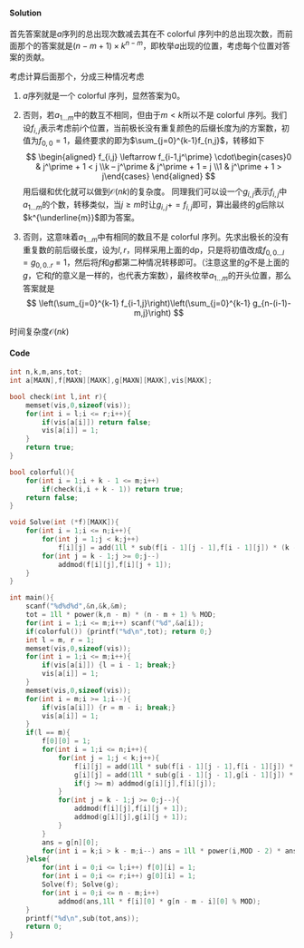 #### Solution
首先答案就是$a$序列的总出现次数减去其在不 colorful 序列中的总出现次数，而前面那个的答案就是$(n−m+1)×k^{n−m}$，即枚举$a$出现的位置，考虑每个位置对答案的贡献。

考虑计算后面那个，分成三种情况考虑

1. $a$序列就是一个 colorful 序列，显然答案为$0$。

2. 否则，若$a_{1...m}$中的数互不相同，但由于$m<k$所以不是 colorful 序列。我们设$f_{i,j}$表示考虑前$i$个位置，当前极长没有重复颜色的后缀长度为$j$的方案数，初值为$f_{0,0}=1$，最终要求的即为$\sum_{j=0}^{k-1}f_{n,j}$，转移如下
$$
\begin{aligned}
f_{i,j} \leftarrow f_{i-1,j^\prime} \cdot\begin{cases}0 & j^\prime + 1 < j \\k – j^\prime & j^\prime + 1 = j \\1 & j^\prime + 1 > j\end{cases}
\end{aligned}
$$
用后缀和优化就可以做到$\mathcal O(nk)$的复杂度。
同理我们可以设一个$g_{i,j}$表示$f_{i,j}$中$a_{1...m}$的个数，转移类似，当$j\geq m$时让$g_{i,j}+=f_{i,j}$即可，算出最终的$g$后除以$k^{\underline{m}}$即为答案。

3. 否则，这意味着$a_{1...m}$中有相同的数且不是 colorful 序列。先求出极长的没有重复数的前后缀长度，设为$l,r$，同样采用上面的dp，只是将初值改成$f_{0,0...l}=g_{0,0..r}=1$，然后将$f$和$g$都第二种情况转移即可。（注意这里的$g$不是上面的$g$，它和$f$的意义是一样的，也代表方案数），最终枚举$a_{1...m}$的开头位置，那么答案就是
$$
\left(\sum_{j=0}^{k-1} f_{i-1,j}\right)\left(\sum_{j=0}^{k-1} g_{n-(i-1)-m,j}\right)
$$

时间复杂度$\mathcal O(nk)$
#### Code
```cpp
int n,k,m,ans,tot;
int a[MAXN],f[MAXN][MAXK],g[MAXN][MAXK],vis[MAXK];

bool check(int l,int r){
    memset(vis,0,sizeof(vis));
    for(int i = l;i <= r;i++){
        if(vis[a[i]]) return false;
        vis[a[i]] = 1;
    }
    return true;
}

bool colorful(){
    for(int i = 1;i + k - 1 <= m;i++)
        if(check(i,i + k - 1)) return true;
    return false;
}

void Solve(int (*f)[MAXK]){
    for(int i = 1;i <= n;i++){
        for(int j = 1;j < k;j++)
            f[i][j] = add(1ll * sub(f[i - 1][j - 1],f[i - 1][j]) * (k - j + 1) % MOD,f[i - 1][j]);
        for(int j = k - 1;j >= 0;j--)
            addmod(f[i][j],f[i][j + 1]); 
    }
}

int main(){
    scanf("%d%d%d",&n,&k,&m);
    tot = 1ll * power(k,n - m) * (n - m + 1) % MOD;
    for(int i = 1;i <= m;i++) scanf("%d",&a[i]);
    if(colorful()) {printf("%d\n",tot); return 0;}
    int l = m, r = 1;
    memset(vis,0,sizeof(vis));
    for(int i = 1;i <= m;i++){
        if(vis[a[i]]) {l = i - 1; break;}
        vis[a[i]] = 1;
    }
    memset(vis,0,sizeof(vis));
    for(int i = m;i >= 1;i--){
        if(vis[a[i]]) {r = m - i; break;}
        vis[a[i]] = 1;
    }
    if(l == m){
        f[0][0] = 1;
        for(int i = 1;i <= n;i++){
            for(int j = 1;j < k;j++){
                f[i][j] = add(1ll * sub(f[i - 1][j - 1],f[i - 1][j]) * (k - j + 1) % MOD,f[i - 1][j]);
                g[i][j] = add(1ll * sub(g[i - 1][j - 1],g[i - 1][j]) * (k - j + 1) % MOD,g[i - 1][j]);
                if(j >= m) addmod(g[i][j],f[i][j]);
            }
            for(int j = k - 1;j >= 0;j--){
                addmod(f[i][j],f[i][j + 1]);
                addmod(g[i][j],g[i][j + 1]);
            }
        }
        ans = g[n][0];
        for(int i = k;i > k - m;i--) ans = 1ll * power(i,MOD - 2) * ans % MOD;
    }else{
        for(int i = 0;i <= l;i++) f[0][i] = 1;
        for(int i = 0;i <= r;i++) g[0][i] = 1;
        Solve(f); Solve(g);
        for(int i = 0;i <= n - m;i++)
            addmod(ans,1ll * f[i][0] * g[n - m - i][0] % MOD);
    }
    printf("%d\n",sub(tot,ans));
    return 0;
}
```